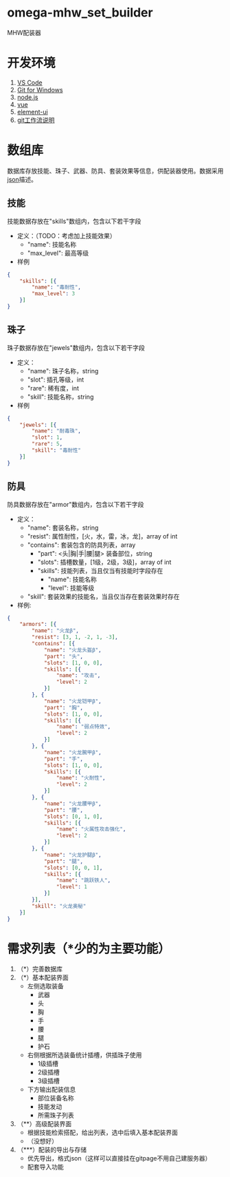 # omega-mhw_set_builder
MHW配装器

# 开发环境
1. [VS Code](https://aka.ms/win32-x64-user-stable)
2. [Git for Windows](https://github.com/git-for-windows/git/releases/download/v2.19.0.windows.1/Git-2.19.0-64-bit.exe)
3. [node.js](https://nodejs.org/dist/v8.12.0/node-v8.12.0-x64.msi)
4. [vue](https://cn.vuejs.org/)
5. [element-ui](http://element-cn.eleme.io/#/zh-CN)
6. [git工作流说明](https://zhuanlan.zhihu.com/p/39148914)

# 数组库
数据库存放技能、珠子、武器、防具、套装效果等信息，供配装器使用。数据采用[json](http://www.runoob.com/json/json-syntax.html)描述。
## 技能
技能数据存放在"skills"数组内，包含以下若干字段
+ 定义：（TODO：考虑加上技能效果）
    * "name": 技能名称
    * "max_level": 最高等级
+ 样例
``` json
{
    "skills": [{
        "name": "毒耐性",
        "max_level": 3
    }]
}
```
## 珠子
珠子数据存放在"jewels"数组内，包含以下若干字段
+ 定义：
    * "name": 珠子名称，string
    * "slot": 插孔等级，int
    * "rare": 稀有度，int
    * "skill": 技能名称，string
+ 样例
``` json
{
    "jewels": [{
        "name": "耐毒珠",
        "slot": 1,
        "rare": 5,
        "skill": "毒耐性"
    }]
}
```
## 防具
防具数据存放在"armor"数组内，包含以下若干字段
+ 定义：
    * "name": 套装名称，string
    * "resist": 属性耐性，[火，水，雷，冰，龙]，array of int
    * "contains": 套装包含的防具列表，array
        - "part": <头|胸|手|腰|腿> 装备部位，string
        - "slots": 插槽数量，[1级，2级，3级]，array of int
        - "skills": 技能列表，当且仅当有技能时字段存在
            + "name": 技能名称
            + "level": 技能等级
    * "skill": 套装效果的技能名，当且仅当存在套装效果时存在
+ 样例:
``` json
{
    "armors": [{
        "name": "火龙β",
        "resist": [3, 1, -2, 1, -3],
        "contains": [{
            "name": "火龙头盔β",
            "part": "头",
            "slots": [1, 0, 0],
            "skills": [{
                "name": "攻击",
                "level": 2
            }]
        }, {
            "name": "火龙铠甲β",
            "part": "胸",
            "slots": [1, 0, 0],
            "skills": [{
                "name": "弱点特效",
                "level": 2
            }]
        }, {
            "name": "火龙腕甲β",
            "part": "手",
            "slots": [1, 0, 0],
            "skills": [{
                "name": "火耐性",
                "level": 2
            }]
        }, {
            "name": "火龙腰甲β",
            "part": "腰",
            "slots": [0, 1, 0],
            "skills": [{
                "name": "火属性攻击强化",
                "level": 2
            }]
        }, {
            "name": "火龙护腿β",
            "part": "腿",
            "slots": [0, 0, 1],
            "skills": [{
                "name": "跳跃铁人",
                "level": 1
            }]
        }],
        "skill": "火龙奥秘"
    }]
}
```

# 需求列表（*少的为主要功能）
1. （*）完善数据库
2. （*）基本配装界面
    + 左侧选取装备
        * 武器
        * 头
        * 胸
        * 手
        * 腰
        * 腿
        * 护石
    + 右侧根据所选装备统计插槽，供插珠子使用
        * 1级插槽
        * 2级插槽
        * 3级插槽
    + 下方输出配装信息
        * 部位装备名称
        * 技能发动
        * 所需珠子列表
3. （**）高级配装界面
    + 根据技能检索搭配，给出列表，选中后填入基本配装界面
    + （没想好）
4. （***）配装的导出与存储
    + 优先导出，格式json（这样可以直接挂在gitpage不用自己建服务器）
    + 配套导入功能